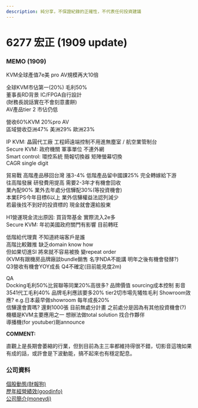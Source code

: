 ```yaml
---
description: 純分享，不保證紀錄的正確性，不代表任何投資建議
---
```


# 6277 宏正 \(1909 update\)

### MEMO \(1909\)

KVM全球產值7e美 pro AV規模再大10倍

全球KVM市佔第一\(20%\) 毛利50%   
董事長RD背景 IC/FPGA自行設計   
\(財務長說話實在不會刻意畫餅\)   
AV產品tier 2 市佔仍低

營收60%KVM 20%pro AV   
區域營收亞洲47% 美洲29% 歐洲23%

IP KVM: 晶圓代工廠 工程師遠端控制不用進無塵室 / 航空業管制台   
Secure KVM: 政府機關 軍事單位 不連外網   
Smart control: 環控系統 簡報切換器 矩陣螢幕切換   
CAGR single digit

貿易戰 高階產品移回台灣 漲3-4% 低階產品留中國課25% 完全轉嫁給下游   
往高階發展 研發費用提高 需要2-3年才有機會回收   
業內配90% 業外去年處分信驊配30%\(等投資機會\)   
本業EPS今年目標6以上 業外信驊權益法認列減少   
若最後找不到好的投資標的 現金就會還給股東

H1營運現金流出原因: 買貨幣基金 實際流入2e多   
Secure KVM: 年初美國政府關門有影響 目前轉旺

低階給代理賣 不知道終端客戶是誰   
高階比較難推 缺乏domain know how   
但如果切進SI 將來就不容易被換 變repeat order   
\(KVM有跟機房品牌廠談bundle銷售 名字NDA不能講 明年之後有機會發酵?\)   
Q3營收有機會YOY成長 Q4不確定\(目前能見度2m\)

QA   
Docking毛利50%比貿聯等同業20%高很多? 品牌價值 sourcing成本控制 影音3541代工毛利40% 品牌毛利應該要多20% tier2切市場先犧牲毛利 Showroom效應? e.g.日本最早做showroom 每年成長20%   
信驊還會賣嗎? 還剩1000張 目前無處分計畫 之前處分是因為有其他投資機會\(?\)   
機櫃是KVM主要應用之一 想辦法做total solution 找合作夥伴   
導播機\(for youtuber\)剛announce  
  
**COMMENT:**  
  
直觀上是長期會萎縮的行業，但到目前為主三率都維持得很不錯，切影音這塊如果有成的話，或許會是下波動能，搞不起來也有穩定配息。

### 公司資料

[個股動態\(財報狗\)](https://statementdog.com/analysis/tpe/6277)  
[歷年經營績效\(goodinfo\)](https://goodinfo.tw/StockInfo/StockBzPerformance.asp?STOCK_ID=6277)  
[公司簡介\(moneydj\)](https://www.moneydj.com/KMDJ/Wiki/wikiViewer.aspx?keyid=3ad7b94e-9e26-42f9-8ca4-7a8c9de522c6)

